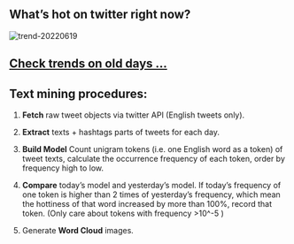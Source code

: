 ## What’s hot on twitter right now?

![trend-20220619][wordcloud]

[wordcloud]: https://raw.githubusercontent.com/xdqc/tweet-trend-everyday/master/word-cloud/trend-20220619.png?token=AF5V4P7ADR6KQBZ4CEDTNIK6AXRMU "trend-20220619"

## [Check trends on old days ...](https://github.com/xdqc/tweet-trend-everyday/tree/master/word-cloud)

## Text mining procedures:

1. **Fetch** raw tweet objects via twitter API (English tweets only).

2. **Extract** texts + hashtags parts of tweets for each day.

3. **Build Model** Count unigram tokens (i.e. one English word as a token) of tweet texts, calculate the occurrence frequency of each token, order by frequency high to low.

4. **Compare** today’s model and yesterday’s model. If today’s frequency of one token is higher than 2 times of yesterday’s frequency, which mean the hottiness of that word increased by more than 100%, record that token. (Only care about tokens with frequency >10^-5 )

5. Generate **Word Cloud** images.
